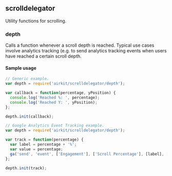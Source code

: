 ## scrolldelegator

Utility functions for scrolling.

### depth

Calls a function whenever a scroll depth is reached. Typical use cases involve
analytics tracking (e.g. to send analytics tracking events when users have
reached a certain scroll depth.

#### Sample usage

```javascript
// Generic example.
var depth = require('airkit/scrolldelegator/depth');

var callback = function(percentage, yPosition) {
  console.log('Reached %: ', percentage);
  console.log('Reached Y: ', yPosition);
};

depth.init(callback);
```

```javascript
// Google Analytics Event Tracking example.
var depth = require('airkit/scrolldelegator/depth');

var track = function(percentage) {
  var label = percentage + '%';
  var value = percentage;
  ga('send', 'event', ['Engagement'], ['Scroll Percentage'], [label], [value]);
};

depth.init(track);
```
